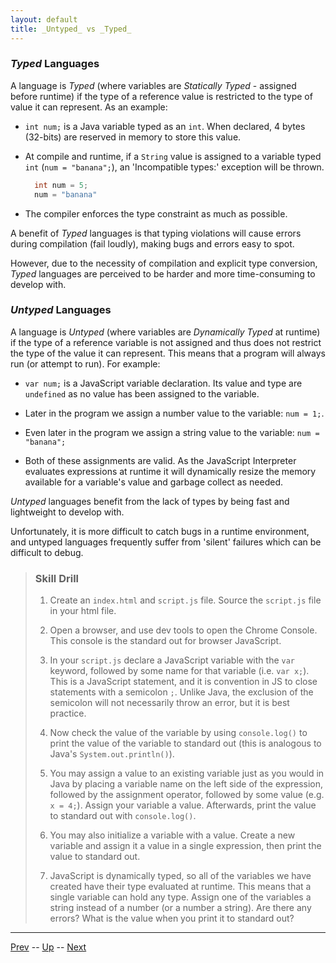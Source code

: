 ```yaml
---
layout: default
title: _Untyped_ vs _Typed_
---
```


### *Typed* Languages
A language is *Typed* (where variables are *Statically Typed* - assigned before runtime) if the type of a reference value is restricted to the type of value it can represent. As an example:
  * `int num;` is a Java variable typed as an `int`. When declared, 4 bytes (32-bits) are reserved in memory to store this value.

  * At compile and runtime, if a `String` value is assigned to a variable typed `int` (`num = "banana";`), an 'Incompatible types:' exception will be thrown.
    ```java
      int num = 5;
      num = "banana"
    ```

  * The compiler enforces the type constraint as much as possible.

A benefit of *Typed* languages is that typing violations will cause errors during compilation (fail loudly), making bugs and errors easy to spot.

However, due to the necessity of compilation and explicit type conversion, *Typed* languages are perceived to be harder and more time-consuming to develop with.

### *Untyped* Languages
A language is *Untyped* (where variables are *Dynamically Typed* at runtime) if the type of a reference variable is not assigned and thus does not restrict the type of the value it can represent. This means that a program will always run (or attempt to run). For example:

  * `var num;` is a JavaScript variable declaration. Its value and type are `undefined` as no value has been assigned to the variable.

  * Later in the program we assign a number value to the variable: `num = 1;`.

  * Even later in the program we assign a string value to the variable: `num = "banana";`

  * Both of these assignments are valid. As the JavaScript Interpreter evaluates expressions at runtime it will dynamically resize the memory available for a variable's value and garbage collect as needed.

*Untyped* languages benefit from the lack of types by being fast and lightweight to develop with.

Unfortunately, it is more difficult to catch bugs in a runtime environment, and untyped languages frequently suffer from 'silent' failures which can be difficult to debug.

> ### Skill Drill
> 1. Create an `index.html` and `script.js` file. Source the `script.js` file in your html file.
>
> 1. Open a browser, and use dev tools to open the Chrome Console. This console is the standard out for browser JavaScript.
>
> 1. In your `script.js` declare a JavaScript variable with the `var` keyword, followed by some name for that variable (i.e. `var x;`). This is a JavaScript statement, and it is convention in JS to close statements with a semicolon `;`. Unlike Java, the exclusion of the semicolon will not necessarily throw an error, but it is best practice.
>
> 1. Now check the value of the variable by using `console.log()` to print the value of the variable to standard out (this is analogous to Java's `System.out.println()`).
>
> 1. You may assign a value to an existing variable just as you would in Java by placing a variable name on the left side of the expression, followed by the assignment operator, followed by some value (e.g. `x = 4;`). Assign your variable a value. Afterwards, print the value to standard out with `console.log()`.
>
> 1. You may also initialize a variable with a value. Create a new variable and assign it a value in a single expression, then print the value to standard out.
>
> 1. JavaScript is dynamically typed, so all of the variables we have created have their type evaluated at runtime. This means that a single variable can hold any type. Assign one of the variables a string instead of a number (or a number a string). Are there any errors? What is the value when you print it to standard out?

<hr>

[Prev](README.md) -- [Up](README.md) -- [Next](primitives.md)

